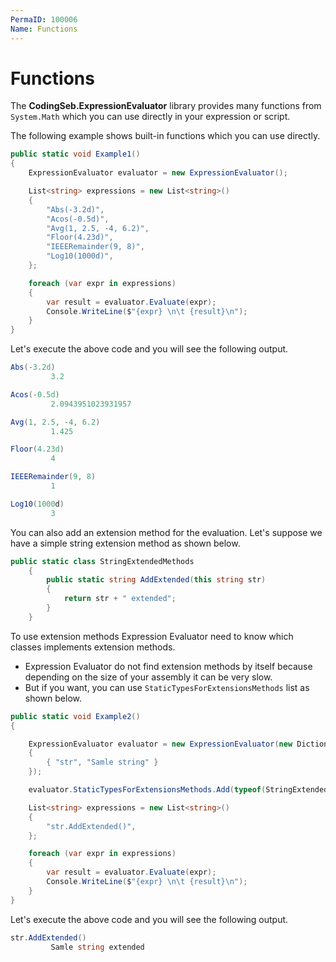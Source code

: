 ```yaml
---
PermaID: 100006
Name: Functions
---
```


# Functions

The **CodingSeb.ExpressionEvaluator** library provides many functions from `System.Math` which you can use directly in your expression or script.

The following example shows built-in functions which you can use directly.

```csharp
public static void Example1()
{
    ExpressionEvaluator evaluator = new ExpressionEvaluator();

    List<string> expressions = new List<string>()
    {
        "Abs(-3.2d)",
        "Acos(-0.5d)",
        "Avg(1, 2.5, -4, 6.2)",
        "Floor(4.23d)",
        "IEEERemainder(9, 8)",
        "Log10(1000d)",
    };

    foreach (var expr in expressions)
    {
        var result = evaluator.Evaluate(expr);
        Console.WriteLine($"{expr} \n\t {result}\n");
    }
}
```

Let's execute the above code and you will see the following output.

```csharp
Abs(-3.2d)
         3.2

Acos(-0.5d)
         2.0943951023931957

Avg(1, 2.5, -4, 6.2)
         1.425

Floor(4.23d)
         4

IEEERemainder(9, 8)
         1

Log10(1000d)
         3
```

You can also add an extension method for the evaluation. Let's suppose we have a simple string extension method as shown below.

```csharp
public static class StringExtendedMethods
    {
        public static string AddExtended(this string str)
        {
            return str + " extended";
        }
    }
```

To use extension methods Expression Evaluator need to know which classes implements extension methods.

 - Expression Evaluator do not find extension methods by itself because depending on the size of your assembly it can be very slow. 
 - But if you want, you can use `StaticTypesForExtensionsMethods` list as shown below.

```csharp
public static void Example2()
{

    ExpressionEvaluator evaluator = new ExpressionEvaluator(new Dictionary<string, object>()
    {
        { "str", "Samle string" }
    });

    evaluator.StaticTypesForExtensionsMethods.Add(typeof(StringExtendedMethods));

    List<string> expressions = new List<string>()
    {
        "str.AddExtended()",
    };

    foreach (var expr in expressions)
    {
        var result = evaluator.Evaluate(expr);
        Console.WriteLine($"{expr} \n\t {result}\n");
    }
}
```

Let's execute the above code and you will see the following output.

```csharp
str.AddExtended()
         Samle string extended
```
